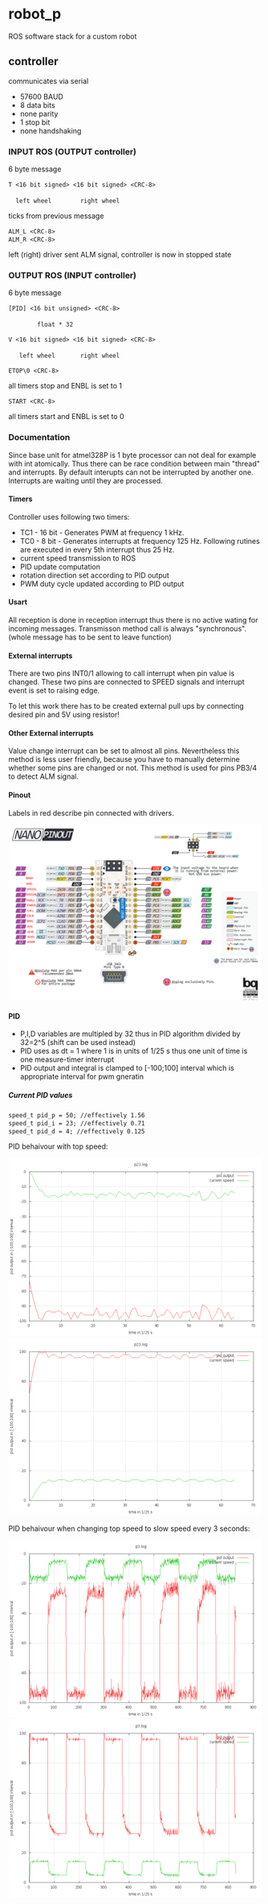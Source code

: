 robot_p
=======

ROS software stack for a custom robot


controller
----------
communicates via serial
- 57600 BAUD
- 8 data bits
- none parity
- 1 stop bit
- none handshaking

### INPUT ROS (OUTPUT controller)

6 byte message

```
T <16 bit signed> <16 bit signed> <CRC-8>

  left wheel        right wheel
```
ticks from previous message 

```
ALM_L <CRC-8>
ALM_R <CRC-8>
```
left (right) driver sent ALM signal, controller is now in stopped state

### OUTPUT ROS (INPUT controller)

6 byte message

```
[PID] <16 bit unsigned> <CRC-8>

        float * 32 
```

```
V <16 bit signed> <16 bit signed> <CRC-8>

   left wheel       right wheel
```


```
ETOP\0 <CRC-8>
```
all timers stop and ENBL is set to 1 

```
START <CRC-8>
```
all timers start and ENBL is set to 0 

### Documentation
Since base unit for atmel328P is 1 byte processor can not deal for example with int atomically. Thus there can be race condition between main "thread" and interrupts. By default interupts can not be interrupted by another one. Interrupts are waiting until they are processed. 


#### Timers
Controller uses following two timers:

*   TC1 - 16 bit - Generates PWM at frequency 1 kHz. 
*   TC0 - 8 bit - Generates interrupts at frequency 125 Hz. Following rutines are executed in every 5th interrupt thus 25 Hz.
   *   current speed transmission to ROS
   *   PID update computation
   *   rotation direction set according to PID output
   *   PWM duty cycle updated according to PID output


#### Usart
All reception is done in reception interrupt thus there is no active wating for incoming messages. Transmisson method call is always "synchronous". (whole message has to be sent to leave function)

#### External interrupts
There are two pins INT0/1 allowing to call interrupt when pin value is changed. These two pins are connected to SPEED signals and interrupt event is set to raising edge. 

To let this work there has to be created external pull ups by connecting desired pin and 5V using resistor!

#### Other External interrupts
Value change interrupt can be set to almost all pins. Nevertheless this method is less user friendly, because you have to manually determine whether some pins are changed or not. This method is used for pins PB3/4 to detect ALM signal.


#### Pinout

Labels in red describe pin connected with drivers.

![pinout](./robot_p_controller/robot_p_controller/pinout.png "Pinout")

#### PID

*   P,I,D variables are multipled by 32 thus in PID algorithm divided by 32=2^5 (shift can be used instead)
*   PID uses as dt = 1 where 1 is in units of 1/25 s thus one unit of time is one measure-timer interrupt
*   PID output and integral is clamped to [-100;100] interval which is appropriate interval for pwm gneratin

##### Current PID values

```
speed_t pid_p = 50; //effectively 1.56
speed_t pid_i = 23; //effectively 0.71
speed_t pid_d = 4; //effectively 0.125
```
PID behaivour with top speed:

![pinout](./robot_p_controller/pid_test/p23L.png "left wheel")
![pinout](./robot_p_controller/pid_test/p23R.png "right wheel")

PID behaivour when changing top speed to slow speed every 3 seconds:

![pinout](./robot_p_controller/pid_test/p3L.png "left wheel")
![pinout](./robot_p_controller/pid_test/p3R.png "right wheel")


